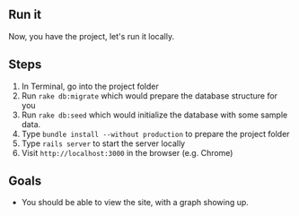 ## Run it

Now, you have the project, let's run it locally.

## Steps

1. In Terminal, go into the project folder
2. Run `rake db:migrate` which would prepare the database structure for you
3. Run `rake db:seed` which would initialize the database with some sample data.
4. Type `bundle install --without production` to prepare the project folder
5. Type `rails server` to start the server locally
6. Visit `http://localhost:3000` in the browser (e.g. Chrome)

## Goals

- You should be able to view the site, with a graph showing up.
